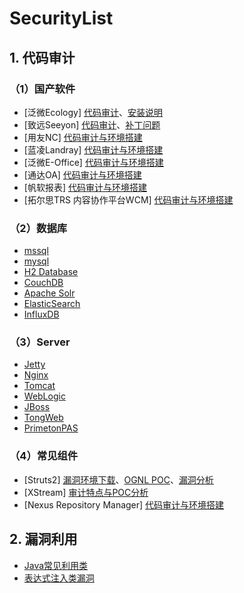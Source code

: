 # SecurityList

## 1. 代码审计 ##

### （1）国产软件 ###

* [泛微Ecology]
[代码审计](https://github.com/ax1sX/SecurityList/blob/main/Ecology9/EcologyAudit.md)、[安装说明](https://github.com/ax1sX/SecurityList/blob/main/Ecology9/install.md)
* [致远Seeyon]
[代码审计](https://github.com/ax1sX/SecurityList/blob/main/Seeyon/SeeyonAudit.md)、[补丁问题](https://github.com/ax1sX/SecurityList/blob/main/Seeyon/clazzDecompile.md)
* [用友NC]
[代码审计与环境搭建](https://github.com/ax1sX/SecurityList/blob/main/Yongyou/yongyou_NC_Audit.md)
* [蓝凌Landray]
[代码审计与环境搭建](https://github.com/ax1sX/SecurityList/blob/main/Landray/LandrayEkpAudit.md)
* [泛微E-Office]
[代码审计与环境搭建](https://github.com/ax1sX/SecurityList/blob/main/WeaverE-Office/%E6%B3%9B%E5%BE%AEE-Office.md)
* [通达OA]
[代码审计与环境搭建](https://github.com/ax1sX/SecurityList/blob/main/TongdaOA/%E9%80%9A%E8%BE%BEOA.md)
* [帆软报表]
[代码审计与环境搭建](https://github.com/ax1sX/SecurityList/blob/main/FineReport/FineReportAudit.md)
* [拓尔思TRS 内容协作平台WCM]
[代码审计与环境搭建](https://github.com/ax1sX/SecurityList/blob/main/TRS/WCM_Audit.md)


### （2）数据库 ###
* [mssql](https://github.com/ax1sX/SecurityList/blob/main/SQL/mssql.md)
* [mysql](https://github.com/ax1sX/SecurityList/blob/main/SQL/mysql.md)
* [H2 Database](https://github.com/ax1sX/SecurityList/blob/main/Database/H2%20Database.md)
* [CouchDB](https://github.com/ax1sX/SecurityList/blob/main/Database/CouchDB.md)
* [Apache Solr](https://github.com/ax1sX/SecurityList/blob/main/Database/Apache%20Solr.md)
* [ElasticSearch](https://github.com/ax1sX/SecurityList/blob/main/Database/ElasticSearch.md)
* [InfluxDB](https://github.com/ax1sX/SecurityList/blob/main/Database/InfluxDB.md)


### （3）Server ###
* [Jetty](https://github.com/ax1sX/SecurityList/blob/main/Server/Jetty.md)
* [Nginx](https://github.com/ax1sX/SecurityList/blob/main/Server/Nginx.md)
* [Tomcat](https://github.com/ax1sX/SecurityList/blob/main/Server/Tomcat.md)
* [WebLogic](https://github.com/ax1sX/SecurityList/blob/main/Server/Weblogic.md)
* [JBoss](https://github.com/ax1sX/SecurityList/blob/main/Server/Jboss.md)
* [TongWeb](https://github.com/ax1sX/SecurityList/blob/main/Server/TongWeb.md)
* [PrimetonPAS](https://github.com/ax1sX/SecurityList/blob/main/Primeton/PrimetonPASAudit.md)

### （4）常见组件 ###
* [Struts2]
[漏洞环境下载](https://github.com/ax1sX/SecurityList/tree/main/Struts2/demo)、[OGNL POC](https://github.com/ax1sX/SecurityList/blob/main/Struts2/POC%E8%A7%A3%E6%9E%90.md)、[漏洞分析](https://github.com/ax1sX/SecurityList/blob/main/Struts2/Struts2%E6%BC%8F%E6%B4%9E%E5%88%86%E6%9E%90.md)
* [XStream]
[审计特点与POC分析](https://github.com/ax1sX/SecurityList/blob/main/Deserialization/xstream.md)
* [Nexus Repository Manager]
[代码审计与环境搭建](https://github.com/ax1sX/SecurityList/blob/main/Java_OA/Nexus%20Repository%20Manager%20Audit.md)


## 2. 漏洞利用 ##

* [Java常见利用类](https://github.com/ax1sX/SecurityList/blob/main/Deserialization/%E5%B8%B8%E8%A7%81%E5%88%A9%E7%94%A8%E7%B1%BB.md)
* [表达式注入类漏洞](https://github.com/ax1sX/SecurityList/blob/main/JavaVulType/Expression.md)





